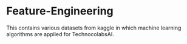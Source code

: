 # Feature-Engineering
This contains various datasets from kaggle in which machine learning algorithms are applied for TechnocolabsAI.
